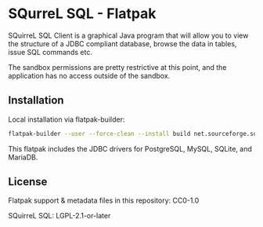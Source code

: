 # SQurreL SQL - Flatpak

SQuirreL SQL Client is a graphical Java program that will allow you to view the
structure of a JDBC compliant database, browse the data in tables, issue SQL
commands etc.

The sandbox permissions are pretty restrictive at this point, and the application
has no access outside of the sandbox.

## Installation

Local installation via flatpak-builder:

```bash
flatpak-builder --user --force-clean --install build net.sourceforge.squirrel_sql.json
```

This flatpak includes the JDBC drivers for PostgreSQL, MySQL, SQLite, and MariaDB.

## License

Flatpak support & metadata files in this repository: CC0-1.0

SQuirreL SQL: LGPL-2.1-or-later
